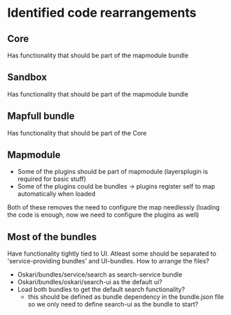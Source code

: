 
# Identified code rearrangements

## Core

Has functionality that should be part of the mapmodule bundle

## Sandbox

Has functionality that should be part of the mapmodule bundle

## Mapfull bundle

Has functionality that should be part of the Core

## Mapmodule

- Some of the plugins should be part of mapmodule (layersplugin is required for basic stuff)
- Some of the plugins could be bundles -> plugins register self to map automatically when loaded

Both of these removes the need to configure the map needlessly (loading the code is enough, now we need to configure the plugins as well)

## Most of the bundles

Have functionality tightly tied to UI. Atleast some should be separated to 'service-providing bundles' and UI-bundles.
How to arrange the files? 
- Oskari/bundles/service/search as search-service bundle
- Oskari/bundles/oskari/search-ui as the default ui?
- Load both bundles to get the default search functionality?
 	- this should be defined as bundle dependency in the bundle.json file so we only need to define search-ui as the bundle to start?